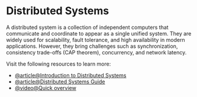 # Distributed Systems

A distributed system is a collection of independent computers that communicate and coordinate to appear as a single unified system. They are widely used for scalability, fault tolerance, and high availability in modern applications. However, they bring challenges such as synchronization, consistency trade-offs (CAP theorem), concurrency, and network latency.

Visit the following resources to learn more:

- [@article@Introduction to Distributed Systems](https://www.freecodecamp.org/news/a-thorough-introduction-to-distributed-systems-3b91562c9b3c/)
- [@article@Distributed Systems Guide](https://www.baeldung.com/cs/distributed-systems-guide)
- [@video@Quick overview](https://www.youtube.com/watch?v=IJWwfMyPu1c)